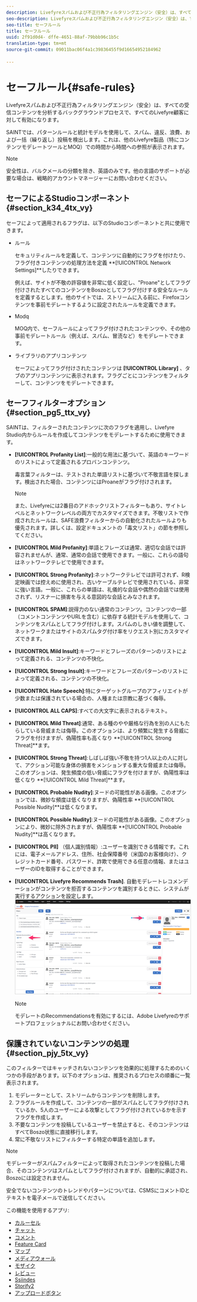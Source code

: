 ```yaml
---
description: Livefyreスパムおよび不正行為フィルタリングエンジン（安全）は、すべての受信コンテンツを分析するバックグラウンドプロセスで、すべてのLivefyre顧客に対して有効になります。
seo-description: Livefyreスパムおよび不正行為フィルタリングエンジン（安全）は、すべての受信コンテンツを分析するバックグラウンドプロセスで、すべてのLivefyre顧客に対して有効になります。
seo-title: セーフルール
title: セーフルール
uuid: 2f91d0d4- dffe-4651-88af-79bbb96c1b5c
translation-type: tm+mt
source-git-commit: 09011bac06f4a1c39836455f9d16654952184962

---
```



# セーフルール{#safe-rules}

Livefyreスパムおよび不正行為フィルタリングエンジン（安全）は、すべての受信コンテンツを分析するバックグラウンドプロセスで、すべてのLivefyre顧客に対して有効になります。



SAINTでは、パターンルールと統計モデルを使用して、スパム、違反、浪費、および一括（繰り返し）投稿を検出します。これは、他のLivefyre製品（特にコンテンツモデレートツールとMOQ）での時間から時間への参照が表示されます。

>[!NOTE]
>
>安全性は、バルクメールの分類を除き、英語のみです。他の言語のサポートが必要な場合は、戦略的アカウントマネージャーにお問い合わせください。

## セーフによるStudioコンポーネント {#section_k34_4tx_vy}

セーフによって適用されるフラグは、以下のStudioコンポーネントと共に使用できます。

* ルール

   セキュリティルールを定義して、コンテンツに自動的にフラグを付けたり、フラグ付きコンテンツの処理方法を定義 **[!UICONTROL Network Settings]**したりできます。

   例えば、サイトが不敬の許容値を非常に低く設定し、"Proane"としてフラグ付けされたすべてのコンテンツをBoszoとしてフラグ付けする安全なルールを定義するとします。他のサイトでは、ストリームに入る前に、Firefoxコンテンツを事前モデレートするように設定されたルールを定義できます。

* Modq

   MOQ内で、セーフルールによってフラグ付けされたコンテンツや、その他の事前モデレートルール（例えば、スパム、冒涜など）をモデレートできます。

* ライブラリのアプリコンテンツ

   セーフによってフラグ付けされたコンテンツは **[!UICONTROL Library]** 、タブのアプリコンテンツに表示されます。フラグごとにコンテンツをフィルターして、コンテンツをモデレートできます。

## セーフフィルターオプション {#section_pg5_ttx_vy}

SAINTは、フィルターされたコンテンツに次のフラグを適用し、Livefyre Studio内からルールを作成してコンテンツをモデレートするために使用できます。

* **[!UICONTROL Profanity List]**:一般的な用法に基づいて、英語のキーワードのリストによって定義されるプロバンコンテンツ。

   毒言葉フィルターは、テストされた単語リストに基づいて不敬言語を探します。検出された場合、コンテンツにはProaneがフラグ付けされます。

   >[!NOTE]
   >
   >また、Livefyreには2番目のアドホックリストフィルターもあり、サイトレベルとネットワークレベルの両方でカスタマイズできます。不敬リストで作成されたルールは、SAFE浪費フィルターからの自動化されたルールよりも優先されます。詳しくは、設定ドキュメントの「毒文リスト」の節を参照してください。

* **[!UICONTROL Mild Profanity]**:単語とフレーズは通常、適切な会話では許容されませんが、通常、通常の会話で使用できます。一般に、これらの語句はネットワークテレビで使用できます。
* **[!UICONTROL Strong Profanity]**:ネットワークテレビでは許可されず、R検定映画では控えめに使用され、古いケーブルテレビで使用されている、非常に強い言語。一般に、これらの単語は、礼儀的な会話や偶然の会話では使用されず、リスナーに損害を与える意図的な会話とみなされます。
* **[!UICONTROL SPAM]**:説得力のない通常のコンテンツ。コンテンツの一部（コメントコンテンツやURLを含む）に依存する統計モデルを使用して、コンテンツをスパムとしてフラグ付けします。スパムのしきい値を調整して、ネットワークまたはサイトのスパムタグ付け率をリクエスト別にカスタマイズできます。
* **[!UICONTROL Mild Insult]**:キーワードとフレーズのパターンのリストによって定義される、コンテンツの不快化。
* **[!UICONTROL Strong Insult]**:キーワードとフレーズのパターンのリストによって定義される、コンテンツの不快化。
* **[!UICONTROL Hate Speech]**:特にターゲットグループのアフィリエイトが少数または保護されている場合の、人種または宗教に基づく侮辱。
* **[!UICONTROL ALL CAPS]**:すべての大文字に表示されるテキスト。
* **[!UICONTROL Mild Threat]**:通常、ある種のやや厳格な行為を別の人にもたらしている脅威または侮辱。このオプションは、より頻繁に発生する脅威にフラグを付けますが、偽陽性率も高くなり **[!UICONTROL Strong Threat]**ます。

* **[!UICONTROL Strong Threat]**:しばしば強い不敬を持つ1人以上の人に対して、アクション可能な身体の損害をメンションする重大な脅威または侮辱。このオプションは、発生頻度の低い脅威にフラグを付けますが、偽陽性率は低くなり **[!UICONTROL Mild Threat]**ます。

* **[!UICONTROL Probable Nudity]**:ヌードの可能性がある画像。このオプションでは、微妙な頻度は低くなりますが、偽陽性率 **[!UICONTROL Possible Nudity]**は低くなります。

* **[!UICONTROL Possible Nudity]**:ヌードの可能性がある画像。このオプションにより、微妙に除外されますが、偽陽性率 **[!UICONTROL Probable Nudity]**は高くなります。

* **[!UICONTROL PII]** （個人識別情報）:ユーザーを識別できる情報です。これには、電子メールアドレス、住所、社会保障番号（米国のお客様向け）、クレジットカード番号、パスワード、詐欺で使用できる任意の情報、またはユーザーのIDを取得することができます。
* **[!UICONTROL Livefyre Recommends Trash]**. 自動モデレートレコメンデーションがコンテンツを拒否するコンテンツを識別するときに、システムが実行するアクションを設定します。 ![](assets/mod_reco1.png)

   >[!NOTE]
   >
   >モデレートのRecommendationsを有効にするには、Adobe Livefyreのサポートプロフェッショナルにお問い合わせください。

## 保護されていないコンテンツの処理 {#section_pjy_5tx_vy}

このフィルターではキャッチされないコンテンツを効果的に処理するためのいくつかの手段があります。以下のオプションは、推奨されるプロセスの順番に一覧表示されます。

1. モデレーターとして、ストリームからコンテンツを削除します。
1. フラグルールを作成して、コンテンツの一部がスパムとしてフラグ付けされているか、5人のユーザーによる攻撃としてフラグ付けされているかを示すフラグを作成します。
1. 不要なコンテンツを投稿しているユーザーを禁止すると、そのコンテンツはすべてBoszo状態に直接移行します。
1. 常に不敬なリストにフィルターする特定の単語を追加します。

>[!NOTE]
>
>モデレーターがスパムフィルターによって取得されたコンテンツを投稿した場合、そのコンテンツはスパムとしてフラグ付けされますが、自動的に承認され、Boszoには設定されません。

安全でないコンテンツのトレンドやパターンについては、CSMSにコメントIDとテキストを電子メールで送信してください。



この機能を使用するアプリ:

* [カルーセル](/help/using/c-about-apps/c-carousel-app/c-carousel-app.md#c_carousel_app)
* [チャット](/help/using/c-about-apps/c-chat-app/c-chat-app.md#c_chat_app)
* [コメント](/help/using/c-about-apps/c-comments/c-comments.md)
* [Feature Card](/help/using/c-about-apps/c-feature-card-app/c-feature-card-app.md#c_feature_card_app)
* [マップ](/help/using/c-about-apps/c-map-app/c-map-app.md#c_map_app)
* [メディアウォール](/help/using/c-about-apps/c-media-wall-app/c-media-wall-app.md#c_media_wall_app)
* [モザイク](/help/using/c-about-apps/c-mosaic-app/c-mosaic-app.md#c_mosaic_app)
* [レビュー](/help/using/c-about-apps/c-reviews-app/c-reviews-app.md#c_reviews_app)
* [Ssiindes](/help/using/c-about-apps/c-sidenotes-app/c-sidenotes-app.md#c_sidenotes_app)
* [Storify2](/help/using/c-about-apps/c-storify2/c-storify2.md#c_storify2)
* [アップロードボタン](/help/using/c-about-apps/c-upload-button-app/c-upload-button-app.md#c_upload_button_app)

